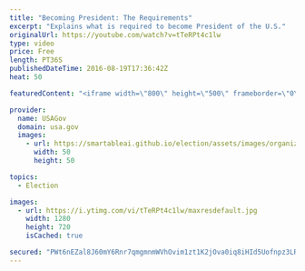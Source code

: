 ```yaml
---
title: "Becoming President: The Requirements"
excerpt: "Explains what is required to become President of the U.S."
originalUrl: https://youtube.com/watch?v=tTeRPt4c1lw
type: video
price: Free
length: PT36S
publishedDateTime: 2016-08-19T17:36:42Z
heat: 50

featuredContent: "<iframe width=\"800\" height=\"500\" frameborder=\"0\" src=\"https://www.youtube.com/embed/tTeRPt4c1lw\" allow=\"accelerometer; autoplay; encrypted-media; gyroscope; picture-in-picture\" allowfullscreen></iframe>"

provider:
  name: USAGov
  domain: usa.gov
  images:
    - url: https://smartableai.github.io/election/assets/images/organizations/usa.gov-50x50.jpg
      width: 50
      height: 50

topics:
  - Election

images:
  - url: https://i.ytimg.com/vi/tTeRPt4c1lw/maxresdefault.jpg
    width: 1280
    height: 720
    isCached: true

secured: "PWt6nEZal8J60mY6Rnr7qmgmnmWVhOvim1zt1K2jOva0iq8iHId5Uofnpz3LRidtCykEpyj4eAZASeOkNcuIzTdoZmOSAA/3gWnAEXLY1pJYBaSQRSAbZ3krCVgkz1Gjkf0E5wATyBfYaJpsyNFAPBMjh7fu5qhcK18a+6s7Onr/pMaottONVEtcJNZEYC7bPLJc0eASaK36f8qS341Xzc0G8Ka3MqpOVFf0du3+0m7WzVQKAyHD5cgaNQ9+906/d1XyD2JAfSbi8VpoGKH3fNL/VstbfA2dnL3IDezLRPY7MURgwXHlwfv0Vi6n61jFtrpCaFa5Jm9QuCRaBRaB9Asu5atfs99jLuku00xAFQQ0l+OKtVj1B7TODKZVpSryp+W5FbbDRtN2ZmeKNVgdc/N/0kDWhedkFQpPWO2TJAI=;al9IUcoAc+UXXN0mL3+WIg=="
---
```



